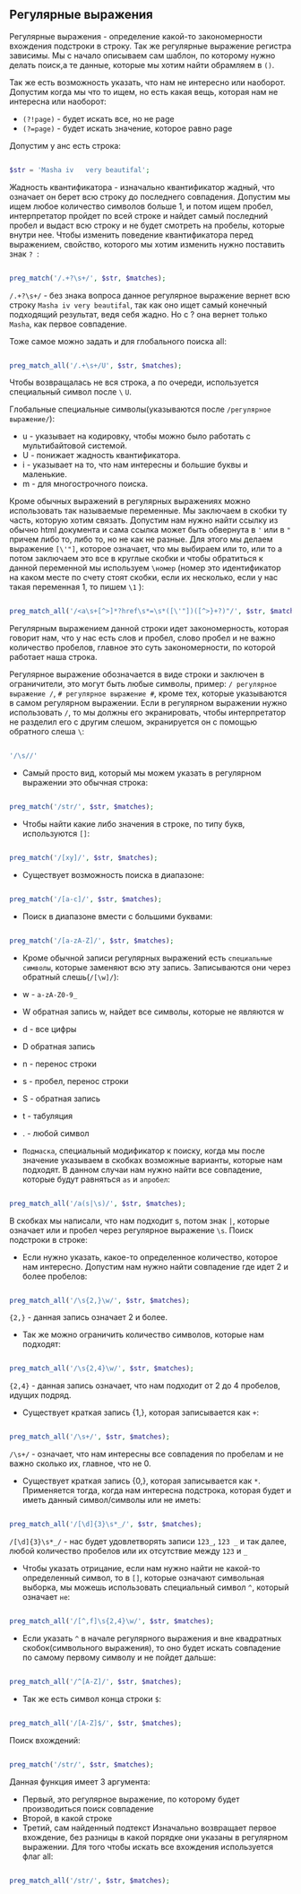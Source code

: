 ## Регулярные выражения

Регулярные выражения - определение какой-то закономерности вхождения подстроки в строку. Так же регулярные выражение регистра зависимы. Мы с начало описываем сам шаблон, по которому нужно делать поиск,а те данные, которые мы хотим найти обрамляем в `()`.

Так же есть возможность указать, что нам не интересно или наоборот. Допустим когда мы что то ищем, но есть какая вещь, которая нам не интересна или наоборот:

- `(?!page)` - будет искать все, но не page
- `(?=page)` - будет искать значение, которое равно page

Допустим у анс есть строка:

```php

$str = 'Masha iv   very beautifal';

```

Жадность квантификатора - изначально квантификатор жадный, что означает он берет всю строку до последнего совпадения. Допустим мы ищем любое количество символов больше 1, и потом ищем пробел, интерпретатор пройдет по всей строке и найдет самый последний пробел и выдаст всю строку и не будет смотреть на пробелы, которые внутри нее. Чтобы изменить поведение квантификатора перед выражением, свойство, которого мы хотим изменить нужно поставить знак `? `:

```php

preg_match('/.+?\s+/', $str, $matches);

```

`/.+?\s+/` - без знака вопроса данное регулярное выражение вернет всю строку `Masha iv very beautifal`, так как оно ищет самый конечный подходящий результат, ведя себя жадно. Но с ? она вернет только `Masha`, как первое совпадение.

Тоже самое можно задать и для глобального поиска all:

```php

preg_match_all('/.+\s+/U', $str, $matches);

```

Чтобы возвращалась не вся строка, а по очереди, используется специальный символ после `\` `U`.

Глобальные специальные символы(указываются после `/регулярное выражение/`):

- u - указывает на кодировку, чтобы можно было работать с мультибайтовой системой.
- U - понижает жадность квантификатора.
- i - указывает на то, что нам интересны и большие буквы и маленькие.
- m - для многострочного поиска.

Кроме обычных выражений в регулярных выражениях можно использовать так называемые переменные. Мы заключаем в скобки ту часть, которую хотим связать. Допустим нам нужно найти ссылку из обычно html документа и сама ссылка может быть обвернута в `'` или в `"` причем либо то, либо то, но не как не разные. Для этого мы делаем выражение `[\'"]`, которое означает, что мы выбираем или то, или то а потом заключаем это все в круглые скобки и чтобы обратиться к данной переменной мы используем `\номер` (номер это идентификатор на каком месте по счету стоят скобки, если их несколько, если у нас такая переменная 1, то пишем `\1` ):

```php

preg_match_all('/<a\s+[^>]*?href\s*=\s*([\'"])([^>}+?)"/', $str, $matches);

```

Регулярным выражением данной строки идет закономерность, которая говорит нам, что у нас есть слов и пробел, слово пробел и не важно количество пробелов, главное это суть закономерности, по которой работает наша строка.

Регулярное выражение обозначается в виде строки и заключен в ограничители, это могут быть любые символы, пример: `/ регулярное выражение /`, `# регулярное выражение #`, кроме тех, которые указываются в самом регулярном выражении.
Если в регулярном выражении нужно использовать `/`, то мы должны его экранировать, чтобы интерпретатор не разделил его с другим слешом, экранируется он с помощью обратного слеша `\`:

```php

'/\s//'

```

- Самый просто вид, который мы можем указать в регулярном выражении это обычная строка:

```php

preg_match('/str/', $str, $matches);

```

- Чтобы найти какие либо значения в строке, по типу букв, используются `[]`:

```php

preg_match('/[xy]/', $str, $matches);

```

- Существует возможность поиска в диапазоне:

```php

preg_match('/[a-c]/', $str, $matches);

```

- Поиск в диапазоне вмести с большими буквами:

```php

preg_match('/[a-zA-Z]/', $str, $matches);

```

- Кроме обычной записи регулярных выражений есть `специальные символы`, которые заменяют всю эту запись. Записываются они через обратный слешь(`/[\w]/`):

- w - `a-zA-Z0-9_`
- W обратная запись w, найдет все символы, которые не являются w
- d - все цифры
- D обратная запись
- n - перенос строки
- s - пробел, перенос строки
- S - обратная запись
- t - табуляция
- . - любой символ

- `Подмаска`, специальный модификатор к поиску, когда мы после значение указываем в скобках возможные варианты, которые нам подходят.
  В данном случаи нам нужно найти все совпадение, которые будут равняться `as` и `aпробел`:

```php

preg_match_all('/a(s|\s)/', $str, $matches);

```

В скобках мы написали, что нам подходит s, потом знак `|`, которые означает или и пробел через регулярное выражение `\s`.
Поиск подстроки в строке:

- Если нужно указать, какое-то определенное количество, которое нам интересно. Допустим нам нужно найти совпадение где идет 2 и более пробелов:

```php

preg_match_all('/\s{2,}\w/', $str, $matches);

```

`{2,}` - данная запись означает 2 и более.

- Так же можно ограничить количество символов, которые нам подходят:

```php

preg_match_all('/\s{2,4}\w/', $str, $matches);

```

`{2,4}` - данная запись означает, что нам подходит от 2 до 4 пробелов, идущих подряд.

- Существует краткая запись {1,}, которая записывается как `+`:

```php

preg_match_all('/\s+/', $str, $matches);

```

`/\s+/` - означает, что нам интересны все совпадения по пробелам и не важно сколько их, главное, что не 0.

- Существует краткая запись {0,}, которая записывается как `*`. Применяется тогда, когда нам интересна подстрока, которая будет и иметь данный символ/символы или не иметь:

```php

preg_match_all('/[\d]{3}\s*_/', $str, $matches);

```

`/[\d]{3}\s*_/` - нас будет удовлетворять записи `123_`, `123 _` и так далее, любой количество пробелов или их отсутствие между `123` и `_`

- Чтобы указать отрицание, если нам нужно найти не какой-то определенный символ, то в `[]`, которые означают символьная выборка, мы можешь использовать специальный символ `^`, который означает `не`:

```php

preg_match_all('/[^,f]\s{2,4}\w/', $str, $matches);

```

- Если указать `^` в начале регулярного выражения и вне квадратных скобок(символьного выражения), то оно будет искать совпадение по самому первому символу и не пойдет дальше:

```php

preg_match_all('/^[A-Z]/', $str, $matches);

```

- Так же есть символ конца строки `$`:

```php

preg_match_all('/[A-Z]$/', $str, $matches);

```

Поиск вхождений:

```php

preg_match('/str/', $str, $matches);

```

Данная функция имеет 3 аргумента:

- Первый, это регулярное выражение, по которому будет производиться поиск совпадение
- Второй, в какой строке
- Третий, сам найденный подтекст
  Изначально возвращает первое вхождение, без разницы в какой порядке они указаны в регулярном выражении.
  Для того чтобы искать все вхождения используется флаг all:

```php

preg_match_all('/str/', $str, $matches);

```
